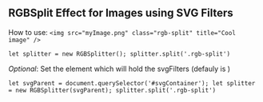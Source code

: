 ## RGBSplit Effect for Images using SVG Filters

How to use:
``
  <img src="myImage.png" class="rgb-split" title="Cool image" />
``

``
  let splitter = new RGBSplitter();
      splitter.split('.rgb-split')
``

*Optional*: Set the element which will hold the svgFilters (defauly is <body/>)

``
  let svgParent = document.querySelector('#svgContainer');
  let splitter = new RGBSplitter(svgParent);
      splitter.split('.rgb-split')
``
